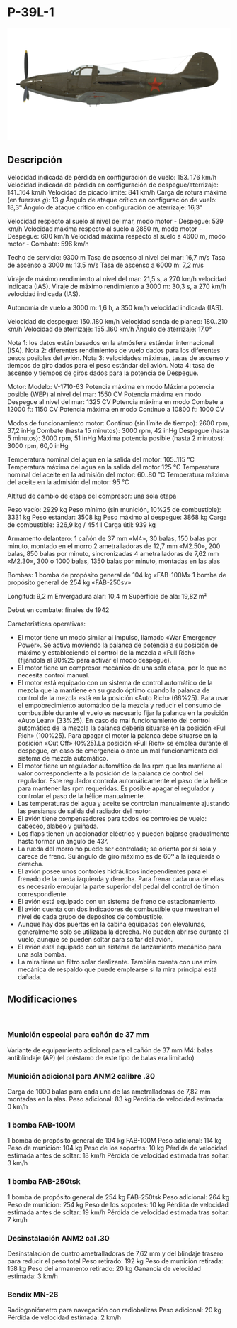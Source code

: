 ﻿# P-39L-1

![p39l1](../images/p39l1.png)

## Descripción

Velocidad indicada de pérdida en configuración de vuelo: 153..176 km/h
Velocidad indicada de pérdida en configuración de despegue/aterrizaje: 141..164 km/h
Velocidad de picado límite: 841 km/h
Carga de rotura máxima (en fuerzas <i>g</i>): 13 <i>g</i>
Ángulo de ataque crítico en configuración de vuelo: 18,3°
Ángulo de ataque crítico en configuración de aterrizaje: 16,3°

Velocidad respecto al suelo al nivel del mar, modo motor - Despegue: 539 km/h
Velocidad máxima respecto al suelo a 2850 m, modo motor - Despegue: 600 km/h
Velocidad máxima respecto al suelo a 4600 m, modo motor - Combate: 596 km/h

Techo de servicio: 9300 m
Tasa de ascenso al nivel del mar: 16,7 m/s
Tasa de ascenso a 3000 m: 13,5 m/s
Tasa de ascenso a 6000 m: 7,2 m/s

Viraje de máximo rendimiento al nivel del mar: 21,5 s, a 270 km/h velocidad indicada (IAS).
Viraje de máximo rendimiento a 3000 m: 30,3 s, a 270 km/h velocidad indicada (IAS).

Autonomía de vuelo a 3000 m: 1,6 h, a 350 km/h velocidad indicada (IAS).

Velocidad de despegue: 150..180 km/h
Velocidad senda de planeo: 180..210 km/h
Velocidad de aterrizaje: 155..160 km/h
Ángulo de aterrizaje: 17,0°

Nota 1: los datos están basados en la atmósfera estándar internacional (ISA).
Nota 2: diferentes rendimientos de vuelo dados para los diferentes pesos posibles del avión.
Nota 3: velocidades máximas, tasas de ascenso y tiempos de giro dados para el peso estándar del avión.
Nota 4: tasa de ascenso y tiempos de giros dados para la potencia de Despegue.

Motor:
Modelo: V-1710-63
Potencia máxima en modo Máxima potencia posible (WEP) al nivel del mar: 1550 CV
Potencia máxima en modo Despegue al nivel del mar: 1325 CV
Potencia máxima en modo Combate a 12000 ft: 1150 CV
Potencia máxima en modo Continuo a 10800 ft: 1000 CV

Modos de funcionamiento motor:
Continuo (sin límite de tiempo): 2600 rpm, 37,2 inHg
Combate (hasta 15 minutos): 3000 rpm, 42 inHg
Despegue (hasta 5 minutos): 3000 rpm, 51 inHg
Máxima potencia posible (hasta 2 minutos): 3000 rpm, 60,0 inHg

Temperatura nominal del agua en la salida del motor: 105..115 °C
Temperatura máxima del agua en la salida del motor 125 °C
Temperatura nominal del aceite en la admisión del motor: 60..80 °C
Temperatura máxima del aceite en la admisión del motor: 95 °C

Altitud de cambio de etapa del compresor: una sola etapa

Peso vacío: 2929 kg
Peso mínimo (sin munición, 10%25 de combustible): 3331 kg
Peso estándar: 3508 kg
Peso máximo al despegue: 3868 kg
Carga de combustible: 326,9 kg / 454 l
Carga útil: 939 kg

Armamento delantero:
1 cañón de 37 mm «M4», 30 balas, 150 balas por minuto, montado en el morro
2 ametralladoras de 12,7 mm «M2.50», 200 balas, 850 balas por minuto, sincronizadas
4 ametralladoras de 7,62 mm «M2.30», 300 o 1000 balas, 1350 balas por minuto, montadas en las alas

Bombas:
1 bomba de propósito general de 104 kg «FAB-100M»
1 bomba de propósito general de 254 kg «FAB-250sv»

Longitud: 9,2 m
Envergadura alar: 10,4 m
Superficie de ala: 19,82 m²

Debut en combate: finales de 1942

Características operativas:
- El motor tiene un modo similar al impulso, llamado «War Emergency Power». Se activa moviendo la palanca de potencia a su posición de máximo y estableciendo el control de la mezcla a «Full Rich» (fijándola al 90%25 para activar el modo despegue).
- El motor tiene un compresor mecánico de una sola etapa, por lo que no necesita control manual.
- El motor está equipado con un sistema de control automático de la mezcla que la mantiene en su grado óptimo cuando la palanca de control de la mezcla está en la posición «Auto Rich» (66%25). Para usar el empobrecimiento automático de la mezcla y reducir el consumo de combustible durante el vuelo es necesario fijar la palanca en la posición «Auto Lean» (33%25). En caso de mal funcionamiento del control automático de la mezcla la palanca debería situarse en la posición «Full Rich» (100%25). Para apagar el motor la palanca debe situarse en la posición «Cut Off» (0%25).La posición «Full Rich» se emplea durante el despegue, en caso de emergencia o ante un mal funcionamiento del sistema de mezcla automático. 
- El motor tiene un regulador automático de las rpm que las mantiene al valor correspondiente a la posición de la palanca de control del regulador. Este regulador controla automáticamente el paso de la hélice para mantener las rpm requeridas. Es posible apagar el regulador y controlar el paso de la hélice manualmente.
- Las temperaturas del agua y aceite se controlan manualmente ajustando las persianas de salida del radiador del motor.
- El avión tiene compensadores para todos los controles de vuelo: cabeceo, alabeo y guiñada.
- Los flaps tienen un accionador eléctrico y pueden bajarse gradualmente hasta formar un ángulo de 43°.
- La rueda del morro no puede ser controlada; se orienta por sí sola y carece de freno. Su ángulo de giro máximo es de 60º a la izquierda o derecha.
- El avión posee unos controles hidráulicos independientes para el frenado de la rueda izquierda y derecha. Para frenar cada una de ellas es necesario empujar la parte superior del pedal del control de timón correspondiente.
- El avión está equipado con un sistema de freno de estacionamiento.
- El avión cuenta con dos indicadores de combustible que muestran el nivel de cada grupo de depósitos de combustible.
- Aunque hay dos puertas en la cabina equipadas con elevalunas, generalmente solo se utilizaba la derecha. No pueden abrirse durante el vuelo, aunque se pueden soltar para saltar del avión.
- El avión está equipado con un sistema de lanzamiento mecánico para una sola bomba.
- La mira tiene un filtro solar deslizante. También cuenta con una mira mecánica de respaldo que puede emplearse si la mira principal está dañada.

## Modificaciones
﻿

### Munición especial para cañón de 37 mm

Variante de equipamiento adicional para el cañón de 37 mm M4: balas antiblindaje (AP) (el préstamo de este tipo de balas era limitado)﻿

### Munición adicional para ANM2 calibre .30

Carga de 1000 balas para cada una de las ametralladoras de 7,82 mm montadas en la alas.
Peso adicional: 83 kg
Pérdida de velocidad estimada: 0 km/h﻿

### 1 bomba FAB-100M

1 bomba de propósito general de 104 kg FAB-100M
Peso adicional: 114 kg
Peso de munición: 104 kg
Peso de los soportes: 10 kg
Pérdida de velocidad estimada antes de soltar: 18 km/h
Pérdida de velocidad estimada tras soltar: 3 km/h﻿

### 1 bomba FAB-250tsk

1 bomba de propósito general de 254 kg FAB-250tsk
Peso adicional: 264 kg
Peso de munición: 254 kg
Peso de los soportes: 10 kg
Pérdida de velocidad estimada antes de soltar: 19 km/h
Pérdida de velocidad estimada tras soltar: 7 km/h﻿

### Desinstalación ANM2 cal .30 

Desinstalación de cuatro ametralladoras de 7,62 mm y del blindaje trasero para reducir el peso total
Peso retirado: 192 kg
Peso de munición retirada: 158 kg
Peso del armamento retirado: 20 kg
Ganancia de velocidad estimada: 3 km/h﻿

### Bendix MN-26

Radiogoniómetro para navegación con radiobalizas
Peso adicional: 20 kg
Pérdida de velocidad estimada: 2 km/h
